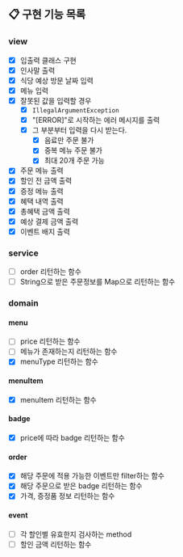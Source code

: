 ## 📋 구현 기능 목록

### view
- [x] 입출력 클래스 구현
- [x] 인사말 출력
- [x] 식당 예상 방문 날짜 입력
- [x] 메뉴 입력
- [x] 잘못된 값을 입력할 경우
  - [x] `IllegalArgumentException`
  - [x] "[ERROR]"로 시작하는 에러 메시지를 출력
  - [x] 그 부분부터 입력을 다시 받는다.
    - [x] 음료만 주문 불가
    - [x] 중복 메뉴 주문 불가
    - [x] 최대 20개 주문 가능
- [x] 주문 메뉴 출력
- [x] 할인 전 금액 출력
- [x] 증정 메뉴 출력
- [x] 혜택 내역 출력
- [x] 총혜택 금액 출력
- [x] 예상 결제 금액 출력
- [x] 이벤트 배지 출력

### service
- [ ] order 리턴하는 함수
- [ ] String으로 받은 주문정보를 Map으로 리턴하는 함수

### domain

#### menu
- [ ] price 리턴하는 함수
- [ ] 메뉴가 존재하는지 리턴하는 함수
- [x] menuType 리턴하는 함수

#### menuItem
- [x] menuItem 리턴하는 함수

#### badge
- [x] price에 따라 badge 리턴하는 함수

#### order
- [x] 해당 주문에 적용 가능한 이벤트만 filter하는 함수
- [x] 해당 주문으로 받은 badge 리턴하는 함수
- [x] 가격, 증정품 정보 리턴하는 함수

#### event
- [ ] 각 할인별 유효한지 검사하는 method
- [ ] 할인 금액 리턴하는 함수